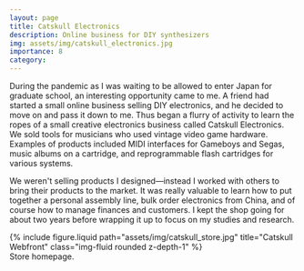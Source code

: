 ```yaml
---
layout: page
title: Catskull Electronics
description: Online business for DIY synthesizers
img: assets/img/catskull_electronics.jpg
importance: 8
category: 
---
```


During the pandemic as I was waiting to be allowed to enter Japan for graduate school, an interesting opportunity came to me. A friend had started a small online business selling DIY electronics, and he decided to move on and pass it down to me. Thus began a flurry of activity to learn the ropes of a small creative electronics business called Catskull Electronics. We sold tools for musicians who used vintage video game hardware. Examples of products included MIDI interfaces for Gameboys and Segas, music albums on a cartridge, and reprogrammable flash cartridges for various systems.

We weren't selling products I designed—instead I worked with others to bring their products to the market. It was really valuable to learn how to put together a personal assembly line, bulk order electronics from China, and of course how to manage finances and customers. I kept the shop going for about two years before wrapping it up to focus on my studies and research.

<div class="d-flex justify-content-center flex-column align-items-center">
    <div class="row">
        <div class="col-sm mt-3 mt-md-0">
            {% include figure.liquid path="assets/img/catskull_store.jpg" title="Catskull Webfront" class="img-fluid rounded z-depth-1" %}
        </div>
    </div>
    <div class="caption text-center">
        Store homepage.
    </div>
</div>